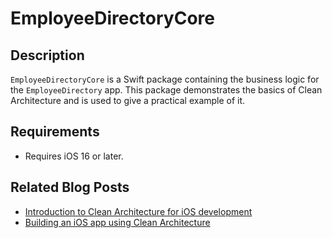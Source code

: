 # EmployeeDirectoryCore

## Description
`EmployeeDirectoryCore` is a Swift package containing the business logic for the `EmployeeDirectory` app.
This package demonstrates the basics of Clean Architecture and is used to give a practical example of it.

## Requirements
- Requires iOS 16 or later.

## Related Blog Posts
- [Introduction to Clean Architecture for iOS development](https://www.curiousalgorithm.com/post/introduction-to-clean-architecture-for-ios-development)
- [Building an iOS app using Clean Architecture](https://www.curiousalgorithm.com/post/building-an-ios-app-with-clean-architecture)
